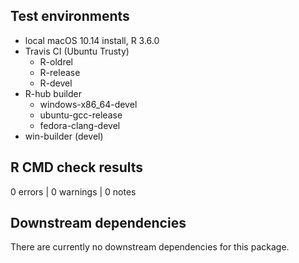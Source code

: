 ## Test environments

* local macOS 10.14 install, R 3.6.0
* Travis CI (Ubuntu Trusty)
    * R-oldrel
    * R-release
    * R-devel
* R-hub builder
    * windows-x86_64-devel
    * ubuntu-gcc-release
    * fedora-clang-devel
* win-builder (devel)

## R CMD check results

0 errors | 0 warnings | 0 notes

## Downstream dependencies

There are currently no downstream dependencies for this package.
